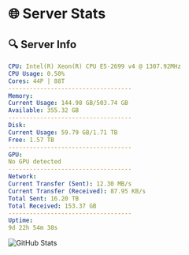 # 🌐 Server Stats
## 🔍 Server Info
```yaml
CPU: Intel(R) Xeon(R) CPU E5-2699 v4 @ 1307.92MHz
CPU Usage: 0.50%
Cores: 44P | 88T
-----------------------------------
Memory:
Current Usage: 144.98 GB/503.74 GB
Available: 355.32 GB
-----------------------------------
Disk:
Current Usage: 59.79 GB/1.71 TB
Free: 1.57 TB
-----------------------------------
GPU:
No GPU detected
-----------------------------------
Network:
Current Transfer (Sent): 12.30 MB/s
Current Transfer (Received): 87.95 KB/s
Total Sent: 16.20 TB
Total Received: 153.37 GB
-----------------------------------
Uptime:
9d 22h 54m 38s
```
![GitHub Stats](https://img.shields.io/badge/Updated-2025-03-17_20:17:27-blue)